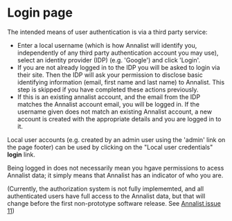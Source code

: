# Login page

The intended means of user authentication is via a third party service:

* Enter a local username (which is how Annalist will identify you, independently of any third party authentication account you may use), select an identity provider (IDP) (e.g. 'Google') and click 'Login'.
* If you are not already logged in to the IDP you will be asked to login via their site.  Then the IDP will ask your permission to disclose basic identifying information (email, first name and last name) to Annalist.  This step is skipped if you have completed these actions previously.
* If this is an existing annalist account, and the email from the IDP matches the Annalist account email, you will be logged in.  If the username given does not match an existing Annalist account, a new account is created with the appropriate details and you are logged in to it.

Local user accounts (e.g. created by an admin user using the 'admin' link on the page footer) can be used by clicking on the "Local user credentials" **login** link.

Being logged in does not necessarily mean you hgave permissions to acess Annalist data;  it simply means that Annalist has an indicator of who you are.

(Currently, the authorization system is not fully implememted, and all authenticated users have full access to the Annalist data, but that will change before the first non-prototype software release.  See [Annalist issue 11](https://github.com/gklyne/annalist/issues/11))

